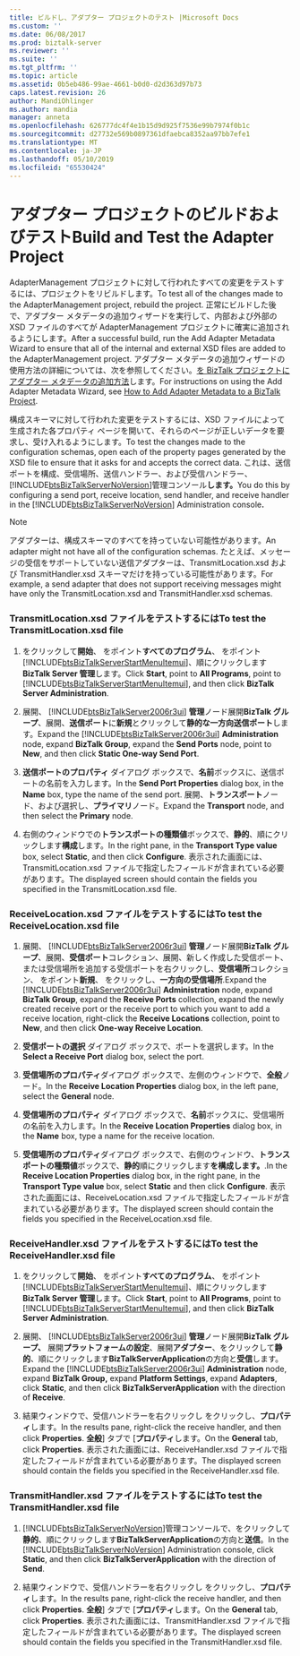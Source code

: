 ```yaml
---
title: ビルドし、アダプター プロジェクトのテスト |Microsoft Docs
ms.custom: ''
ms.date: 06/08/2017
ms.prod: biztalk-server
ms.reviewer: ''
ms.suite: ''
ms.tgt_pltfrm: ''
ms.topic: article
ms.assetid: 0b5eb486-99ae-4661-b0d0-d2d363d97b73
caps.latest.revision: 26
author: MandiOhlinger
ms.author: mandia
manager: anneta
ms.openlocfilehash: 626777dc4f4e1b15d9d925f7536e99b7974f0b1c
ms.sourcegitcommit: d27732e569b0897361dfaebca8352aa97bb7efe1
ms.translationtype: MT
ms.contentlocale: ja-JP
ms.lasthandoff: 05/10/2019
ms.locfileid: "65530424"
---
```

# <a name="build-and-test-the-adapter-project"></a><span data-ttu-id="e96ba-102">アダプター プロジェクトのビルドおよびテスト</span><span class="sxs-lookup"><span data-stu-id="e96ba-102">Build and Test the Adapter Project</span></span>
<span data-ttu-id="e96ba-103">AdapterManagement プロジェクトに対して行われたすべての変更をテストするには、プロジェクトをリビルドします。</span><span class="sxs-lookup"><span data-stu-id="e96ba-103">To test all of the changes made to the AdapterManagement project, rebuild the project.</span></span> <span data-ttu-id="e96ba-104">正常にビルドした後で、アダプター メタデータの追加ウィザードを実行して、内部および外部の XSD ファイルのすべてが AdapterManagement プロジェクトに確実に追加されるようにします。</span><span class="sxs-lookup"><span data-stu-id="e96ba-104">After a successful build, run the Add Adapter Metadata Wizard to ensure that all of the internal and external XSD files are added to the AdapterManagement project.</span></span> <span data-ttu-id="e96ba-105">アダプター メタデータの追加ウィザードの使用方法の詳細については、次を参照してください。[を BizTalk プロジェクトにアダプター メタデータの追加方法](../core/how-to-add-adapter-metadata-to-a-biztalk-project.md)します。</span><span class="sxs-lookup"><span data-stu-id="e96ba-105">For instructions on using the Add Adapter Metadata Wizard, see [How to Add Adapter Metadata to a BizTalk Project](../core/how-to-add-adapter-metadata-to-a-biztalk-project.md).</span></span>  

 <span data-ttu-id="e96ba-106">構成スキーマに対して行われた変更をテストするには、XSD ファイルによって生成された各プロパティ ページを開いて、それらのページが正しいデータを要求し、受け入れるようにします。</span><span class="sxs-lookup"><span data-stu-id="e96ba-106">To test the changes made to the configuration schemas, open each of the property pages generated by the XSD file to ensure that it asks for and accepts the correct data.</span></span> <span data-ttu-id="e96ba-107">これは、送信ポートを構成、受信場所、送信ハンドラー、および受信ハンドラー、[!INCLUDE[btsBizTalkServerNoVersion](../includes/btsbiztalkservernoversion-md.md)]管理コンソール<strong>します。</strong></span><span class="sxs-lookup"><span data-stu-id="e96ba-107">You do this by configuring a send port, receive location, send handler, and receive handler in the [!INCLUDE[btsBizTalkServerNoVersion](../includes/btsbiztalkservernoversion-md.md)] Administration console<strong>.</strong></span></span>  

> [!NOTE]
>  <span data-ttu-id="e96ba-108">アダプターは、構成スキーマのすべてを持っていない可能性があります。</span><span class="sxs-lookup"><span data-stu-id="e96ba-108">An adapter might not have all of the configuration schemas.</span></span> <span data-ttu-id="e96ba-109">たとえば、メッセージの受信をサポートしていない送信アダプターは、TransmitLocation.xsd および TransmitHandler.xsd スキーマだけを持っている可能性があります。</span><span class="sxs-lookup"><span data-stu-id="e96ba-109">For example, a send adapter that does not support receiving messages might have only the TransmitLocation.xsd and TransmitHandler.xsd schemas.</span></span>  

### <a name="to-test-the-transmitlocationxsd-file"></a><span data-ttu-id="e96ba-110">TransmitLocation.xsd ファイルをテストするには</span><span class="sxs-lookup"><span data-stu-id="e96ba-110">To test the TransmitLocation.xsd file</span></span>  

1. <span data-ttu-id="e96ba-111">をクリックして**開始**、 をポイント**すべてのプログラム**、 をポイント[!INCLUDE[btsBizTalkServerStartMenuItemui](../includes/btsbiztalkserverstartmenuitemui-md.md)]、順にクリックします**BizTalk Server 管理**します。</span><span class="sxs-lookup"><span data-stu-id="e96ba-111">Click **Start**, point to **All Programs**, point to [!INCLUDE[btsBizTalkServerStartMenuItemui](../includes/btsbiztalkserverstartmenuitemui-md.md)], and then click **BizTalk Server Administration**.</span></span>  

2. <span data-ttu-id="e96ba-112">展開、 [!INCLUDE[btsBizTalkServer2006r3ui](../includes/btsbiztalkserver2006r3ui-md.md)] **管理**ノード展開**BizTalk グループ**、展開、**送信ポート**に**新規**とクリックして**静的な一方向送信ポート**します。</span><span class="sxs-lookup"><span data-stu-id="e96ba-112">Expand the [!INCLUDE[btsBizTalkServer2006r3ui](../includes/btsbiztalkserver2006r3ui-md.md)] **Administration** node, expand **BizTalk Group**, expand the **Send Ports** node, point to **New**, and then click **Static One-way Send Port**.</span></span>  

3. <span data-ttu-id="e96ba-113">**送信ポートのプロパティ** ダイアログ ボックスで、**名前**ボックスに、送信ポートの名前を入力します。</span><span class="sxs-lookup"><span data-stu-id="e96ba-113">In the **Send Port Properties** dialog box, in the **Name** box, type the name of the send port.</span></span> <span data-ttu-id="e96ba-114">展開、**トランスポート**ノード、および選択し、**プライマリ**ノード。</span><span class="sxs-lookup"><span data-stu-id="e96ba-114">Expand the **Transport** node, and then select the **Primary** node.</span></span>  

4. <span data-ttu-id="e96ba-115">右側のウィンドウでの**トランスポートの種類値**ボックスで、**静的**、順にクリックします**構成**します。</span><span class="sxs-lookup"><span data-stu-id="e96ba-115">In the right pane, in the **Transport Type value** box, select **Static**, and then click **Configure**.</span></span> <span data-ttu-id="e96ba-116">表示された画面には、TransmitLocation.xsd ファイルで指定したフィールドが含まれている必要があります。</span><span class="sxs-lookup"><span data-stu-id="e96ba-116">The displayed screen should contain the fields you specified in the TransmitLocation.xsd file.</span></span>  

### <a name="to-test-the-receivelocationxsd-file"></a><span data-ttu-id="e96ba-117">ReceiveLocation.xsd ファイルをテストするには</span><span class="sxs-lookup"><span data-stu-id="e96ba-117">To test the ReceiveLocation.xsd file</span></span>  

1. <span data-ttu-id="e96ba-118">展開、 [!INCLUDE[btsBizTalkServer2006r3ui](../includes/btsbiztalkserver2006r3ui-md.md)] **管理**ノード展開**BizTalk グループ**、展開、**受信ポート**コレクション、展開、新しく作成した受信ポート、または受信場所を追加する受信ポートを右クリックし、**受信場所**コレクション、 をポイント**新規**、 をクリックし、**一方向の受信場所**.</span><span class="sxs-lookup"><span data-stu-id="e96ba-118">Expand the [!INCLUDE[btsBizTalkServer2006r3ui](../includes/btsbiztalkserver2006r3ui-md.md)] **Administration** node, expand **BizTalk Group**, expand the **Receive Ports** collection, expand the newly created receive port or the receive port to which you want to add a receive location, right-click the **Receive Locations** collection, point to **New**, and then click **One-way Receive Location**.</span></span>  

2. <span data-ttu-id="e96ba-119">**受信ポートの選択** ダイアログ ボックスで、ポートを選択します。</span><span class="sxs-lookup"><span data-stu-id="e96ba-119">In the **Select a Receive Port** dialog box, select the port.</span></span>  

3. <span data-ttu-id="e96ba-120">**受信場所のプロパティ**ダイアログ ボックスで、左側のウィンドウで、**全般**ノード。</span><span class="sxs-lookup"><span data-stu-id="e96ba-120">In the **Receive Location Properties** dialog box, in the left pane, select the **General** node.</span></span>  

4. <span data-ttu-id="e96ba-121">**受信場所のプロパティ** ダイアログ ボックスで、**名前**ボックスに、受信場所の名前を入力します。</span><span class="sxs-lookup"><span data-stu-id="e96ba-121">In the **Receive Location Properties** dialog box, in the **Name** box, type a name for the receive location.</span></span>  

5. <span data-ttu-id="e96ba-122">**受信場所のプロパティ**ダイアログ ボックスで、右側のウィンドウ、**トランスポートの種類値**ボックスで、**静的**順にクリックします**を構成します。**.</span><span class="sxs-lookup"><span data-stu-id="e96ba-122">In the **Receive Location Properties** dialog box, in the right pane, in the **Transport Type value** box, select **Static** and then click **Configure**.</span></span> <span data-ttu-id="e96ba-123">表示された画面には、ReceiveLocation.xsd ファイルで指定したフィールドが含まれている必要があります。</span><span class="sxs-lookup"><span data-stu-id="e96ba-123">The displayed screen should contain the fields you specified in the ReceiveLocation.xsd file.</span></span>  

### <a name="to-test-the-receivehandlerxsd-file"></a><span data-ttu-id="e96ba-124">ReceiveHandler.xsd ファイルをテストするには</span><span class="sxs-lookup"><span data-stu-id="e96ba-124">To test the ReceiveHandler.xsd file</span></span>  

1. <span data-ttu-id="e96ba-125">をクリックして**開始**、 をポイント**すべてのプログラム**、 をポイント[!INCLUDE[btsBizTalkServerStartMenuItemui](../includes/btsbiztalkserverstartmenuitemui-md.md)]、順にクリックします**BizTalk Server 管理**します。</span><span class="sxs-lookup"><span data-stu-id="e96ba-125">Click **Start**, point to **All Programs**, point to [!INCLUDE[btsBizTalkServerStartMenuItemui](../includes/btsbiztalkserverstartmenuitemui-md.md)], and then click **BizTalk Server Administration**.</span></span>  

2. <span data-ttu-id="e96ba-126">展開、 [!INCLUDE[btsBizTalkServer2006r3ui](../includes/btsbiztalkserver2006r3ui-md.md)] **管理**ノード展開**BizTalk グループ、** 展開**プラットフォームの設定**、展開**アダプター**、をクリックして**静的**、順にクリックします**BizTalkServerApplication**の方向と**受信**します。</span><span class="sxs-lookup"><span data-stu-id="e96ba-126">Expand the [!INCLUDE[btsBizTalkServer2006r3ui](../includes/btsbiztalkserver2006r3ui-md.md)] **Administration** node, expand **BizTalk Group,** expand **Platform Settings**, expand **Adapters**, click **Static**, and then click **BizTalkServerApplication** with the direction of **Receive**.</span></span>  

3. <span data-ttu-id="e96ba-127">結果ウィンドウで、受信ハンドラーを右クリックし をクリックし、**プロパティ**します。</span><span class="sxs-lookup"><span data-stu-id="e96ba-127">In the results pane, right-click the receive handler, and then click **Properties**.</span></span> <span data-ttu-id="e96ba-128">**全般**] タブで [**プロパティ**します。</span><span class="sxs-lookup"><span data-stu-id="e96ba-128">On the **General** tab, click **Properties**.</span></span> <span data-ttu-id="e96ba-129">表示された画面には、ReceiveHandler.xsd ファイルで指定したフィールドが含まれている必要があります。</span><span class="sxs-lookup"><span data-stu-id="e96ba-129">The displayed screen should contain the fields you specified in the ReceiveHandler.xsd file.</span></span>  

### <a name="to-test-the-transmithandlerxsd-file"></a><span data-ttu-id="e96ba-130">TransmitHandler.xsd ファイルをテストするには</span><span class="sxs-lookup"><span data-stu-id="e96ba-130">To test the TransmitHandler.xsd file</span></span>  

1. <span data-ttu-id="e96ba-131">[!INCLUDE[btsBizTalkServerNoVersion](../includes/btsbiztalkservernoversion-md.md)]管理コンソールで、をクリックして**静的**、順にクリックします**BizTalkServerApplication**の方向と**送信**。</span><span class="sxs-lookup"><span data-stu-id="e96ba-131">In the [!INCLUDE[btsBizTalkServerNoVersion](../includes/btsbiztalkservernoversion-md.md)] Administration console, click **Static**, and then click **BizTalkServerApplication** with the direction of **Send**.</span></span>  

2. <span data-ttu-id="e96ba-132">結果ウィンドウで、受信ハンドラーを右クリックし をクリックし、**プロパティ**します。</span><span class="sxs-lookup"><span data-stu-id="e96ba-132">In the results pane, right-click the receive handler, and then click **Properties**.</span></span> <span data-ttu-id="e96ba-133">**全般**] タブで [**プロパティ**します。</span><span class="sxs-lookup"><span data-stu-id="e96ba-133">On the **General** tab, click **Properties**.</span></span> <span data-ttu-id="e96ba-134">表示された画面には、TransmitHandler.xsd ファイルで指定したフィールドが含まれている必要があります。</span><span class="sxs-lookup"><span data-stu-id="e96ba-134">The displayed screen should contain the fields you specified in the TransmitHandler.xsd file.</span></span>
